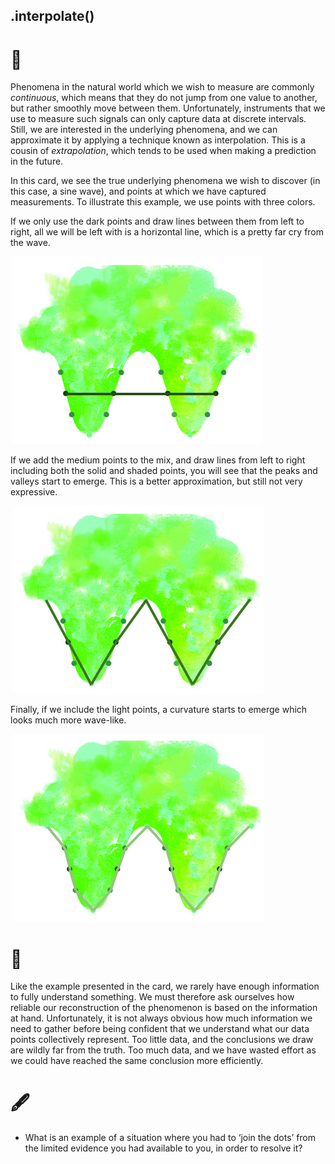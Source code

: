 ## .interpolate()

# 🔬

Phenomena in the natural world which we wish to measure are commonly *continuous*, which means that they do not jump from one value to another, but rather smoothly move between them. Unfortunately, instruments that we use to measure such signals can only capture data at discrete intervals. Still, we are interested in the underlying phenomena, and we can approximate it by applying a technique known as interpolation. This is a cousin of *extrapolation*, which tends to be used when making a prediction in the future.

In this card, we see the true underlying phenomena we wish to discover (in this case, a sine wave), and points at which we have captured measurements. To illustrate this example, we use points with three colors. 

If we only use the dark points and draw lines between them from left to right, all we will be left with is a horizontal line, which is a pretty far cry from the wave. 

​              ![interp1-explain.png](../../assets/interp1-explain.png)            

If we add the medium points to the mix, and draw lines from left to right including both the solid and shaded points, you will see that the peaks and valleys start to emerge. This is a better approximation, but still not very expressive. 

​                 ![interp2-explain.png](../../assets/interp2-explain.png)            

Finally, if we include the light points, a curvature starts to emerge which looks much more wave-like. 

​                 ![interp3-explain.png](../../assets/interp3-explain.png)            

# 🧩

Like the example presented in the card, we rarely have enough information to fully understand something. We must therefore ask ourselves how reliable our reconstruction of the phenomenon is based on the information at hand. Unfortunately, it is not always obvious how much information we need to gather before being confident that we understand what our data points collectively represent. Too little data, and the conclusions we draw are wildly far from the truth. Too much data, and we have wasted effort as we could have reached the same conclusion more efficiently. 

# 🖋️

- What is an example of a situation where you had to ‘join the dots’ from the limited evidence you had available to you, in order to resolve it?